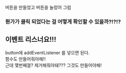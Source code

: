 버튼을 만들었고 버튼을 눌렀어 그럼 <br>
### 뭔가가 클릭 되었다는 걸 어떻게 확인할 수 있을까?!?!?

## 이벤트 리스너요!!!
button에 addEventListener 를 넣으면 된다. <br>
함수도 만들어줘야해!!<br>
근데 몇번째껄? 제거해줘야돼??? 그것도 만들어야해! <br>

